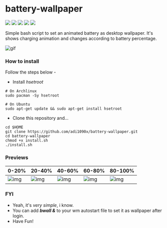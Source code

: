 # battery-wallpaper

<p align="left">
  <img src="https://img.shields.io/badge/Maintained%3F-Yes-blueviolet?style=flat-square">
  <img src="https://img.shields.io/github/license/adi1090x/battery-wallpaper?style=flat-square">
  <img src="https://img.shields.io/github/stars/adi1090x/battery-wallpaper?color=red&style=flat-square">
  <img src="https://img.shields.io/github/forks/adi1090x/battery-wallpaper?style=flat-square">
  <img src="https://img.shields.io/github/issues/adi1090x/battery-wallpaper?style=flat-square">
</p>

Simple bash script to set an animated battery as desktop wallpaper. It's shows charging animation and changes according to battery percentage.

![gif](https://raw.githubusercontent.com/adi1090x/battery-wallpaper/master/preview/charging.gif) <br />

### How to install
Follow the steps below -

+ Install *hsetroot*
```
# On Archlinux
sudo pacman -Sy hsetroot

# On Ubuntu
sudo apt-get update && sudo apt-get install hsetroot
```
+ Clone this repository and...
```
cd $HOME
git clone https://github.com/adi1090x/battery-wallpaper.git
cd battery-wallpaper
chmod +x install.sh
./install.sh
```

### Previews

|0-20%|20-40%|40-60%|60-80%|80-100%|
|--|--|--|--|--|
|![img](https://raw.githubusercontent.com/adi1090x/battery-wallpaper/master/preview/20.png)|![img](https://raw.githubusercontent.com/adi1090x/battery-wallpaper/master/preview/40.png)|![img](https://raw.githubusercontent.com/adi1090x/battery-wallpaper/master/preview/60.png)|![img](https://raw.githubusercontent.com/adi1090x/battery-wallpaper/master/preview/80.png)|![img](https://raw.githubusercontent.com/adi1090x/battery-wallpaper/master/preview/100.png)|

### FYI
+ Yeah, it's *very simple*, i know.
+ You can add ***bwall &*** to your wm autostart file to set it as wallpaper after login.
+ Have Fun!
